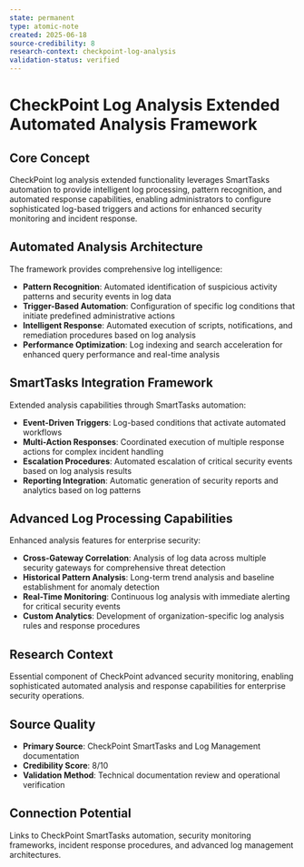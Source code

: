 ```yaml
---
state: permanent
type: atomic-note
created: 2025-06-18
source-credibility: 8
research-context: checkpoint-log-analysis
validation-status: verified
---
```


# CheckPoint Log Analysis Extended Automated Analysis Framework

## Core Concept
CheckPoint log analysis extended functionality leverages SmartTasks automation to provide intelligent log processing, pattern recognition, and automated response capabilities, enabling administrators to configure sophisticated log-based triggers and actions for enhanced security monitoring and incident response.

## Automated Analysis Architecture
The framework provides comprehensive log intelligence:
- **Pattern Recognition**: Automated identification of suspicious activity patterns and security events in log data
- **Trigger-Based Automation**: Configuration of specific log conditions that initiate predefined administrative actions
- **Intelligent Response**: Automated execution of scripts, notifications, and remediation procedures based on log analysis
- **Performance Optimization**: Log indexing and search acceleration for enhanced query performance and real-time analysis

## SmartTasks Integration Framework
Extended analysis capabilities through SmartTasks automation:
- **Event-Driven Triggers**: Log-based conditions that activate automated workflows
- **Multi-Action Responses**: Coordinated execution of multiple response actions for complex incident handling
- **Escalation Procedures**: Automated escalation of critical security events based on log analysis results
- **Reporting Integration**: Automatic generation of security reports and analytics based on log patterns

## Advanced Log Processing Capabilities
Enhanced analysis features for enterprise security:
- **Cross-Gateway Correlation**: Analysis of log data across multiple security gateways for comprehensive threat detection
- **Historical Pattern Analysis**: Long-term trend analysis and baseline establishment for anomaly detection
- **Real-Time Monitoring**: Continuous log analysis with immediate alerting for critical security events
- **Custom Analytics**: Development of organization-specific log analysis rules and response procedures

## Research Context
Essential component of CheckPoint advanced security monitoring, enabling sophisticated automated analysis and response capabilities for enterprise security operations.

## Source Quality
- **Primary Source**: CheckPoint SmartTasks and Log Management documentation
- **Credibility Score**: 8/10
- **Validation Method**: Technical documentation review and operational verification

## Connection Potential
Links to CheckPoint SmartTasks automation, security monitoring frameworks, incident response procedures, and advanced log management architectures.